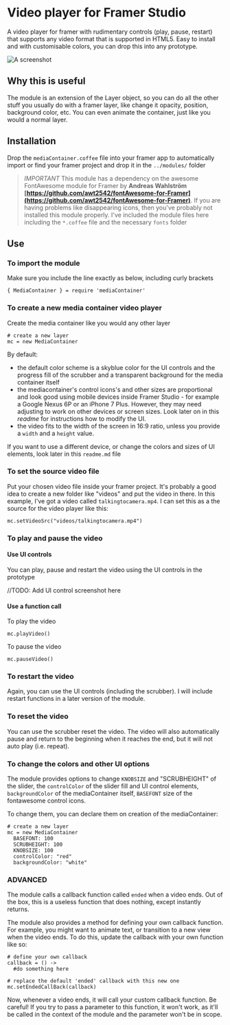 # Video player for Framer Studio

A video player for framer with rudimentary controls (play, pause, restart) that supports any video format that is supported in HTML5. Easy to install and with customisable colors, you can drop this into any prototype.

![A screenshot](framer-media-container/moduleTester_framer.png)

## Why this is useful
The module is an extension of the Layer object, so you can do all the other stuff you usually do with a framer layer, like change it opacity, position, background color, etc. You can even animate the container, just like you would a normal layer.

## Installation
Drop the ``mediaContainer.coffee`` file into your framer app to automatically import or find your framer project and drop it in the ``../modules/`` folder

> *IMPORTANT* This module has a dependency on the awesome FontAwesome module for Framer by __Andreas Wahlström [https://github.com/awt2542/fontAwesome-for-Framer](https://github.com/awt2542/fontAwesome-for-Framer)__. If you are having problems like disappearing icons, then you've probably not installed this module properly. I've included the module files here including the ``*.coffee`` file and the necessary ``fonts`` folder

## Use

### To import the module
Make sure you include the line exactly as below, including curly brackets
````
{ MediaContainer } = require 'mediaContainer'
````

### To create a new media container video player
Create the media container like you would any other layer
````
# create a new layer
mc = new MediaContainer
````

By default:
- the default color scheme is a skyblue color for the UI controls and the progress fill of the scrubber and a transparent background for the media container itself
- the mediacontainer's control icons's and other sizes are proportional and look good using mobile devices inside Framer Studio - for example a Google Nexus 6P or an iPhone 7 Plus. However, they may need adjusting to work on other devices or screen sizes. Look later on in this _readme_ for instructions how to modify the UI.
- the video fits to the width of the screen in 16:9 ratio, unless you provide a ``width`` and a ``height`` value.

If you want to use a different device, or change the colors and sizes of UI elements, look later in this ``readme.md`` file

### To set the source video file 
Put your chosen video file inside your framer project. It's probably a good idea to create a new folder like "videos" and put the video in there. In this example, I've got a video called ``talkingtocamera.mp4``. I can set this as a the source for the video player like this:
````
mc.setVideoSrc("videos/talkingtocamera.mp4")
````

### To play and pause the video
#### Use UI controls
You can play, pause and restart the video using the UI controls in the prototype

//TODO: Add UI control screenshot here
#### Use a function call
To play the video
````
mc.playVideo()
````
To pause the video
````
mc.pauseVideo()
````

### To restart the video
Again, you can use the UI controls (including the scrubber). I will include restart functions in a later version of the module. 

### To reset the video
You can use the scrubber reset the video. The video will also automatically pause and return to the beginning when it reaches the end, but it will not auto play (i.e. repeat).

### To change the colors and other UI options
The module provides options to change ``KNOBSIZE`` and "SCRUBHEIGHT" of the slider, the ``controlColor`` of the slider fill and UI control elements, ``backgroundColor`` of the mediaContainer itself, ``BASEFONT`` size of the fontawesome control icons.

To change them, you can declare them on creation of the mediaContainer:
````
# create a new layer
mc = new MediaContainer
  BASEFONT: 100
  SCRUBHEIGHT: 100
  KNOBSIZE: 100
  controlColor: "red"
  backgroundColor: "white"
````

### ADVANCED 
The module calls a callback function called ``ended`` when a video ends. Out of the box, this is a useless function that does nothing, except instantly returns.

The module also provides a method for defining your own callback function. For example, you might want to animate text, or transition to a new view when the video ends. To do this, update the callback with your own function like so:

````
# define your own callback
callback = () ->
  #do something here

# replace the default 'ended' callback with this new one
mc.setEndedCallBack(callback)
````
Now, whenever a video ends, it will call your custom callback function. Be careful! If you try to pass a parameter to this function, it won't work, as it'll be called in the context of the module and the parameter won't be in scope.




